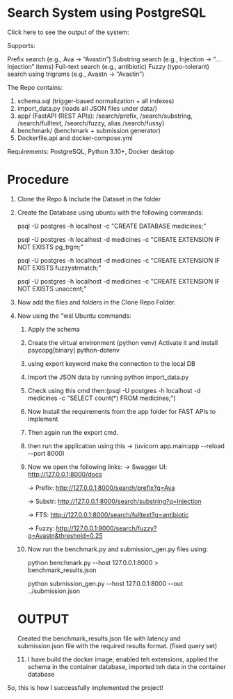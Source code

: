 # Search System using PostgreSQL
Click here to see the output of the system: 

Supports:

Prefix search (e.g., Ava → “Avastin”)
Substring search (e.g., Injection → “… Injection” items)
Full-text search (e.g., antibiotic)
Fuzzy (typo-tolerant) search using trigrams (e.g., Avastn → “Avastin”)

The Repo contains:
1. schema.sql (trigger-based normalization + all indexes)
2. import_data.py (loads all JSON files under data/)
3. app/ (FastAPI (REST APIs): /search/prefix, /search/substring, /search/fulltext, /search/fuzzy, alias /search/fussy)
4. benchmark/ (benchmark + submission generator)
5. Dockerfile.api and docker-compose.yml

Requirements: PostgreSQL, Python 3.10+, Docker desktop
# Procedure
1. Clone the Repo & Include the Dataset in the folder
2. Create the Database using ubuntu with the following commands:
   
    psql -U postgres -h localhost -c "CREATE DATABASE medicines;"
    
    psql -U postgres -h localhost -d medicines -c "CREATE EXTENSION IF NOT EXISTS pg_trgm;"
    
    psql -U postgres -h localhost -d medicines -c "CREATE EXTENSION IF NOT EXISTS fuzzystrmatch;"
    
    psql -U postgres -h localhost -d medicines -c "CREATE EXTENSION IF NOT EXISTS unaccent;"
4. Now add the files and folders in the Clone Repo Folder.
5. Now using the "wsl Ubuntu commands: 
    1. Apply the schema
    2. Create the virtual environment (python venv) Activate it and install psycopg[binary] python-dotenv
    3. using export keyword make the connection to the local DB
    4. Import the JSON data by running python import_data.py
    5. Check using this cmd then:(psql -U postgres -h localhost -d medicines -c "SELECT count(*) FROM medicines;")
    6. Now Install the requirements from the app folder for FAST APIs to implement
    7. Then again run the export cmd.
    8. then run the application using this -> (uvicorn app.main:app --reload --port 8000)
    9. Now we open the following links:
        -> Swagger UI: http://127.0.0.1:8000/docs
       
        -> Prefix: http://127.0.0.1:8000/search/prefix?q=Ava
       
        -> Substr: http://127.0.0.1:8000/search/substring?q=Injection
       
        -> FTS: http://127.0.0.1:8000/search/fulltext?q=antibiotic
       
        -> Fuzzy: http://127.0.0.1:8000/search/fuzzy?q=Avastn&threshold=0.25
    11. Now run the benchmark.py and submission_gen.py files using:
        
        python benchmark.py --host 127.0.0.1:8000 > benchmark_results.json
        
        python submission_gen.py --host 127.0.0.1:8000 --out ../submission.json
    # OUTPUT
    Created the benchmark_results.json file with latency and submission.json file with the required results format. (fixed query set)
   
    11. I have build the docker image, enabled teh extensions, applied the schema in the container database, imported teh data in the container database
        
So, this is how I successfully implemented the project!
